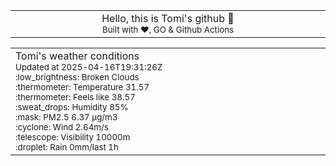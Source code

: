 
<div align="center">
<table>
<tbody>
<td align="center">
<img width="2000" height="0"><br>
Hello, this is Tomi's github 👋<br>
<sup>Built with ❤️, GO & Github Actions</sup><br>
<img width="2000" height="0">
</td>
</tbody>
</table>
</div>
<table>
<tbody>
<td align="left">
<img width="2000" height="0"><br>
Tomi's weather conditions<br>
<sup>Updated at 2025-04-16T19:31:26Z</sup><br>
<sup>:low_brightness: Broken Clouds</sup><br>
<sup>:thermometer: Temperature 31.57 </sup><br>
<sup>:thermometer: Feels like 38.57</sup><br>
<sup>:sweat_drops: Humidity 85%</sup><br>
<sup>:mask: PM2.5 6.37 μg/m3</sup><br>
<sup>:cyclone: Wind 2.64m/s </sup><br>
<sup>:telescope: Visibility 10000m </sup><br>
<sup>:droplet: Rain 0mm/last 1h </sup><br>
<img width="2000" height="0">
</td>
<td align="left">
<img width="2000" height="0"><br>
<br>
<img width="2000" height="0">
</td>
</tbody>
</table>
</div>
    